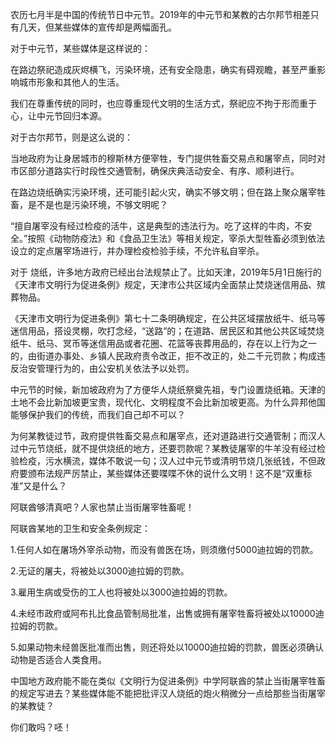 农历七月半是中国的传统节日中元节。2019年的中元节和某教的古尔邦节相差只有几天，但某些媒体的宣传却是两幅面孔。

对于中元节，某些媒体是这样说的：

在路边祭祀造成灰烬横飞，污染环境，还有安全隐患，确实有碍观瞻，甚至严重影响城市形象和其他人的生活。

我们在尊重传统的同时，也应尊重现代文明的生活方式，祭祀应不拘于形而重于心，让中元节回归本源。


对于古尔邦节，则是这么说的：

当地政府为让身居城市的穆斯林方便宰牲，专门提供牲畜交易点和屠宰点，同时对市区部分道路实行时段性交通管制，确保庆典活动安全、有序、顺利进行。

在路边烧纸确实污染环境，还可能引起火灾，确实不够文明；但在路上聚众屠宰牲畜，是不是也是污染环境，不够文明呢？

“擅自屠宰没有经过检疫的活牛，这是典型的违法行为。吃了这样的牛肉，不安全。”按照《动物防疫法》和《食品卫生法》等相关规定，宰杀大型牲畜必须到依法设立的定点屠宰场进行，并办理检疫检验手续，不允许私自宰杀。 

对于
烧纸，许多地方政府已经出台法规禁止了。比如天津，2019年5月1日施行的《天津市文明行为促进条例》规定，天津市公共区域内全面禁止焚烧迷信用品、殡葬物品。

《天津市文明行为促进条例》第七十二条明确规定，在公共区域摆放纸牛、纸马等迷信用品，搭设灵棚，吹打念经，“送路”的；在道路、居民区和其他公共区域焚烧纸牛、纸马、冥币等迷信用品或者花圈、花篮等丧葬用品的，存在以上行为之一的，由街道办事处、乡镇人民政府责令改正，拒不改正的，处二千元罚款；构成违反治安管理行为的，由公安机关依法予以处罚。

中元节的时候，新加坡政府为了方便华人烧纸祭奠先祖，专门设置烧纸箱。天津的土地不会比新加坡更宝贵，现代化、文明程度不会比新加坡更高。为什么异邦他国能够保护我们的传统，而我们自己却不可以？

为何某教徒过节，政府提供牲畜交易点和屠宰点，还对道路进行交通管制；而汉人过中元节烧纸，就不提供烧纸的地方，还要罚款呢？某教徒屠宰的牛羊没有经过检验检疫，污水横流，媒体不敢说一句；汉人过中元节或清明节烧几张纸钱，不但政府要颁布法规严厉禁止，某些媒体还要喋喋不休的说什么文明！这不是“双重标准”又是什么？

阿联酋够清真吧？人家也禁止当街屠宰牲畜呢！

阿联酋某地的卫生和安全条例规定：

1.任何人如在屠场外宰杀动物，而没有兽医在场，则须缴付5000迪拉姆的罚款。

2.无证的屠夫，将被处以3000迪拉姆的罚款。

3.雇用生病或受伤的工人也将被处以3000迪拉姆的罚款。

4.未经市政府或阿布扎比食品管制局批准，出售或拥有屠宰牲畜将被处以10000迪拉姆的罚款。

5.如果动物未经兽医批准而出售，则还将处以10000迪拉姆的罚款，兽医必须确认动物是否适合人类食用。

中国地方政府能不能在​类似《文明行为促进条例》中学阿联酋的禁止当街屠宰牲畜的规定写进去？某些媒体能不能把批评汉人烧纸的炮火稍微分一点给那些当街屠宰的某教徒？

你们敢吗？呸！


